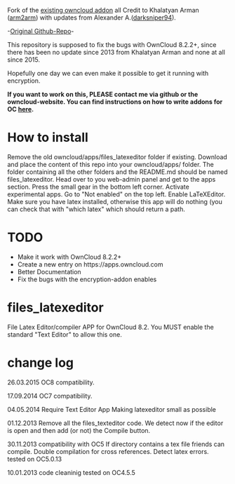 Fork of the <a href=""></a><a href="https://apps.owncloud.com/content/show.php/LatexTex+Editor+and+Compiler?content=151441">existing owncloud addon</a> all Credit to Khalatyan Arman (<a href="https://apps.owncloud.com/usermanager/search.php?username=arm2arm">arm2arm</a>) with updates from Alexander A.(<a href="https://apps.owncloud.com/usermanager/search.php?username=darksniper94">darksniper94</a>).

-<a href="https://github.com/arm2arm/files_latexeditor">Original Github-Repo</a>-

This repository is supposed to fix the bugs with OwnCloud 8.2.2+, since there has been no update since 2013 from Khalatyan Arman and none at all since 2015.

Hopefully one day we can even make it possible to get it running with encryption.

<b>If you want to work on this, PLEASE contact me via github or the owncloud-website. You can find instructions on how to write addons for OC <a href="https://doc.owncloud.org/server/8.2/developer_manual//app/">here</a>.</b>

How to install
=================
Remove the old owncloud/apps/files_latexeditor folder if existing.
Download and place the content of this repo into your owncloud/apps/ folder. The folder containing all the other folders and the README.md should be named files_latexeditor. Head over to you web-admin panel and get to the apps section. Press the small gear in the bottom left corner. Activate experimental apps. Go to "Not enabled" on the top left. Enable LaTeXEditor.
Make sure you have latex installed, otherwise this app will do nothing (you can check that with "which latex" which should return a path.


TODO
=================
<ul>
<li>Make it work with OwnCloud 8.2.2+</li>
<li>Create a new entry on https://apps.owncloud.com</li>
<li>Better Documentation</li>
<li>Fix the bugs with the encryption-addon enables</li>
</ul>

files_latexeditor
=================

File Latex Editor/compiler APP for OwnCloud 8.2.
You MUST enable the standard "Text Editor" to allow this one.


change log
=================
26.03.2015
OC8 compatibility.

17.09.2014
OC7 compatibility.

04.05.2014
Require Text Editor App 
Making latexeditor small as possible

01.12.2013
Remove all the files_texteditor code.
We detect now if the editor is open and then add (or not) the Compile button.

30.11.2013
compatibility with OC5
If directory contains a tex file friends can compile.
Double compilation for cross references.
Detect latex errors.
tested on OC5.0.13

10.01.2013 
code cleaninig
tested on OC4.5.5


